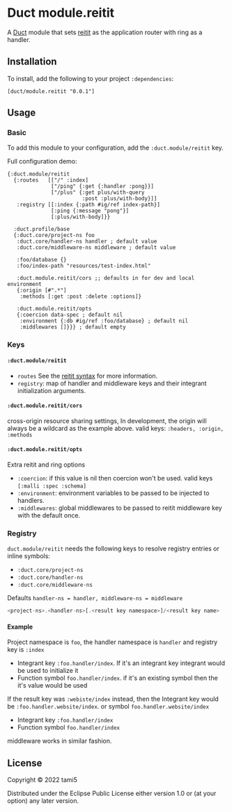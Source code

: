 # Duct module.reitit


A [Duct][] module that sets [reitit][] as the application router with ring as a handler.

[duct]: https://github.com/duct-framework/duct
[reitit]: https://github.com/metosin/reitit

## Installation

To install, add the following to your project `:dependencies`:

    [duct/module.reitit "0.0.1"]

## Usage

### Basic

To add this module to your configuration, add the `:duct.module/reitit` key.

Full configuration demo:
```edn
{:duct.module/reitit
  {:routes   [["/" :index]
              ["/ping" {:get {:handler :pong}}]
              ["/plus" {:get plus/with-query
                        :post :plus/with-body}]]
   :registry [[:index {:path #ig/ref index-path}]
              [:ping {:message "pong"}]
              [:plus/with-body]}}

  :duct.profile/base
  {:duct.core/project-ns foo
   :duct.core/handler-ns handler ; default value
   :duct.core/middleware-ns middleware ; default value

   :foo/database {}
   :foo/index-path "resources/test-index.html"

   :duct.module.reitit/cors ;; defaults in for dev and local environment
   {:origin [#".*"]
    :methods [:get :post :delete :options]}

   :duct.module.reitit/opts
   {:coercion data-spec ; default nil
    :environment {:db #ig/ref :foo/database} ; default nil
    :middlewares []}}} ; default empty
```

### Keys

#### `:duct.module/reitit`
- `routes` See the [reitit syntax][] for more information.
- `registry`: map of handler and middleware keys and their integrant initialization arguments.

[reitit syntax]: https://cljdoc.org/d/metosin/reitit/0.5.5/doc/basics/route-syntax

#### `:duct.module.reitit/cors`

cross-origin resource sharing settings, In development, the origin will always
be a wildcard as the example above. valid keys: `:headers, :origin, :methods`

#### `:duct.module.reitit/opts`

Extra reitit and ring options
  - `:coercion`: if this value is nil then coercion won't be used. valid keys `[:malli :spec :schema]`
  - `:environment`: environment variables to be passed to be injected to handlers.
  - `:middlewares`: global middlewares to be passed to reitit middleware key with the default once.

### Registry

`duct.module/reitit` needs the following keys to resolve registry entries or inline symbols:

- `:duct.core/project-ns`
- `:duct.core/handler-ns`
- `:duct.core/middleware-ns`

Defaults `handler-ns = handler, middleware-ns = middleware`

```javascript
<project-ns>.<handler-ns>[.<result key namespace>]/<result key name>
```

#### Example

Project namespace is `foo`, the handler namespace is `handler` and registry key is `:index`

- Integrant key `:foo.handler/index`. If it's an integrant key integrant would be used to initialize it
- Function symbol `foo.handler/index`. if it's an existing symbol then the it's value would be used

If the result key was `:webiste/index` instead, then the Integrant key
would be `:foo.handler.website/index`. or symbol `foo.handler.website/index`

- Integrant key `:foo.handler/index`
- Function symbol `foo.handler/index`

middleware works in similar fashion.

## License

Copyright © 2022 tami5

Distributed under the Eclipse Public License either version 1.0 or (at
your option) any later version.
